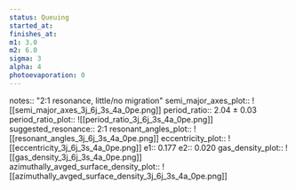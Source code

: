```yaml
---
status: Queuing
started_at:
finishes_at:
m1: 3.0
m2: 6.0
sigma: 3
alpha: 4
photoevaporation: 0
---
```


notes:: "2:1 resonance, little/no migration"
semi_major_axes_plot:: ![[semi_major_axes_3j_6j_3s_4a_0pe.png]]
period_ratio:: 2.04 ± 0.03
period_ratio_plot:: ![[period_ratio_3j_6j_3s_4a_0pe.png]]
suggested_resonance:: 2:1
resonant_angles_plot:: ![[resonant_angles_3j_6j_3s_4a_0pe.png]]
eccentricity_plot:: ![[eccentricity_3j_6j_3s_4a_0pe.png]]
e1:: 0.177
e2:: 0.020
gas_density_plot:: ![[gas_density_3j_6j_3s_4a_0pe.png]]
azimuthally_avged_surface_density_plot:: ![[azimuthally_avged_surface_density_3j_6j_3s_4a_0pe.png]]
